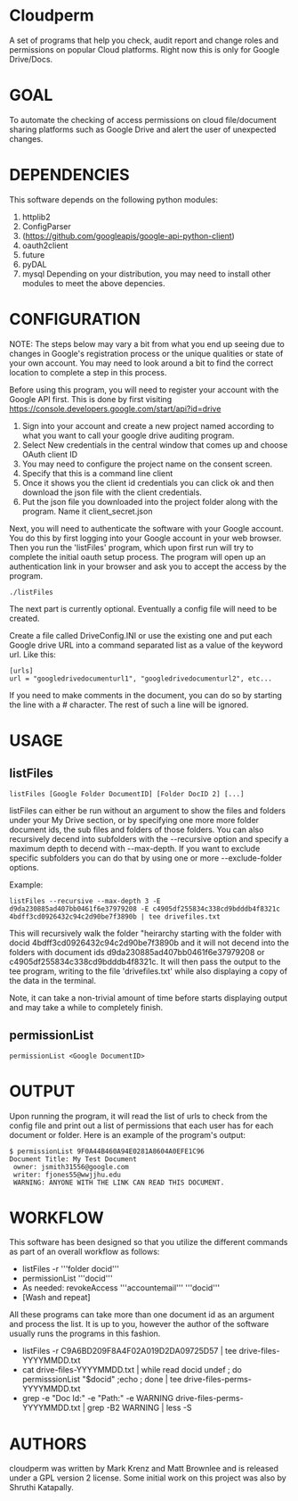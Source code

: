 # Cloudperm
A set of programs that help you check, audit report and change roles and permissions on popular Cloud platforms.
Right now this is only for Google Drive/Docs.

# GOAL

 To automate the checking of access permissions on cloud file/document sharing platforms such as Google Drive and alert the user of unexpected changes.

# DEPENDENCIES

This software depends on the following python modules:

1. httplib2
2. ConfigParser
3. (https://github.com/googleapis/google-api-python-client)
4. oauth2client
5. future
6. pyDAL
7. mysql 
Depending on your distribution, you may need to install other modules to meet the above
depencies.

# CONFIGURATION

 NOTE: The steps below may vary a bit from what you end up seeing due to changes in Google's registration
 process or the unique qualities or state of your own account. You may need to look around a bit to find
 the correct location to complete a step in this process.
 
 Before using this program, you will need to register your account with the Google API first. This is done by first visiting
 https://console.developers.google.com/start/api?id=drive
 1. Sign into your account and create a new project named according to what you want to call your google drive auditing program.
 2. Select New credentials in the central window that comes up and choose OAuth client ID
 3. You may need to configure the project name on the consent screen.
 4. Specify that this is a command line client
 5. Once it shows you the client id credentials you can click ok and then download the json file with the client credentials.
 6. Put the json file you downloaded into the project folder along with the program. Name it client_secret.json

 Next, you will need to authenticate the software with your Google account. You do this by first logging into
 your Google account in your web browser. Then you run the 'listFiles' program, which upon first run will try to
 complete the initial oauth setup process. The program will open up an authentication link in your browser
 and ask you to accept the access by the program.

```
./listFiles
```

The next part is currently optional. Eventually a config file will need to be created.
 
 Create a file called DriveConfig.INI or use the existing one and put each Google drive URL into a command separated list as
 a value of the keyword url.  Like this:
```
[urls]
url = "googledrivedocumenturl1", "googledrivedocumenturl2", etc...
```
 If you need to make comments in the document, you can do so by starting the line with a # character. The rest of such a
 line will be ignored.

# USAGE

## listFiles
```
listFiles [Google Folder DocumentID] [Folder DocID 2] [...]
```
listFiles can either be run without an argument to show the files and folders under your My Drive section, or
by specifying one more more folder document ids, the sub files and folders of those folders. You can also
recursively decend into subfolders with the --recursive option and specify a maximum depth to decend with
--max-depth. If you want to exclude specific subfolders you can do that by using one or more
--exclude-folder options.

Example: 
```
listFiles --recursive --max-depth 3 -E d9da230885ad407bb0461f6e37979208 -E c4905df255834c338cd9bdddb4f8321c 4bdff3cd0926432c94c2d90be7f3890b | tee drivefiles.txt
```
This will recursively walk the folder "heirarchy starting with the folder with docid 4bdff3cd0926432c94c2d90be7f3890b
and it will not decend into the folders with document ids d9da230885ad407bb0461f6e37979208 or c4905df255834c338cd9bdddb4f8321c. 
It will then pass the output to the tee program, writing to the file 'drivefiles.txt' while also displaying a copy
of the data in the terminal.

Note, it can take a non-trivial amount of time before starts displaying output and may take a while to completely finish.


## permissionList
```
permissionList <Google DocumentID>
```
 
# OUTPUT

  Upon running the program, it will read the list of urls to check from the config file and print out a list
  of permissions that each user has for each document or folder. Here is an example of the program's output:
  
  ```
  $ permissionList 9F0A44B460A94E0281A8604A0EFE1C96
  Document Title: My Test Document
   owner: jsmith31556@google.com
   writer: fjones55@wwjjhu.edu
   WARNING: ANYONE WITH THE LINK CAN READ THIS DOCUMENT.
  ```

# WORKFLOW

This software has been designed so that you utilize the different commands as part of an overall workflow as follows:

* listFiles -r '''folder docid'''
* permissionList '''docid'''
* As needed: revokeAccess '''accountemail''' '''docid'''
* [Wash and repeat]

All these programs can take more than one document id as an argument and process the list. It is up
to you, however the author of the software usually runs the programs in this fashion.

* listFiles -r C9A6BD209F8A4F02A019D2DA09725D57 | tee drive-files-YYYYMMDD.txt
* cat drive-files-YYYYMMDD.txt | while read docid undef ; do permisssionList "$docid" ;echo ; done | tee drive-files-perms-YYYYMMDD.txt
* grep -e "Doc Id:" -e "Path:" -e WARNING drive-files-perms-YYYYMMDD.txt | grep -B2 WARNING | less -S


 
  
# AUTHORS

cloudperm was written by Mark Krenz and Matt Brownlee and is released under a GPL version 2 license.
Some initial work on this project was also by Shruthi Katapally.
